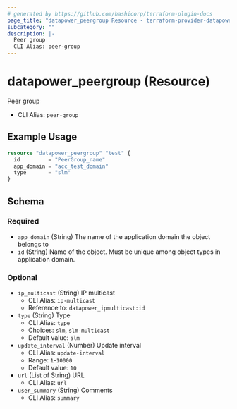 ```yaml
---
# generated by https://github.com/hashicorp/terraform-plugin-docs
page_title: "datapower_peergroup Resource - terraform-provider-datapower"
subcategory: ""
description: |-
  Peer group
  CLI Alias: peer-group
---
```


# datapower_peergroup (Resource)

Peer group
  - CLI Alias: `peer-group`

## Example Usage

```terraform
resource "datapower_peergroup" "test" {
  id         = "PeerGroup_name"
  app_domain = "acc_test_domain"
  type       = "slm"
}
```

<!-- schema generated by tfplugindocs -->
## Schema

### Required

- `app_domain` (String) The name of the application domain the object belongs to
- `id` (String) Name of the object. Must be unique among object types in application domain.

### Optional

- `ip_multicast` (String) IP multicast
  - CLI Alias: `ip-multicast`
  - Reference to: `datapower_ipmulticast:id`
- `type` (String) Type
  - CLI Alias: `type`
  - Choices: `slm`, `slm-multicast`
  - Default value: `slm`
- `update_interval` (Number) Update interval
  - CLI Alias: `update-interval`
  - Range: `1`-`10000`
  - Default value: `10`
- `url` (List of String) URL
  - CLI Alias: `url`
- `user_summary` (String) Comments
  - CLI Alias: `summary`
